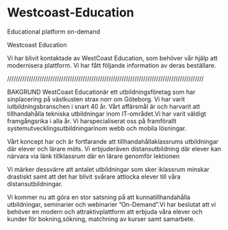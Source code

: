 # Westcoast-Education
Educational platform on-demand

Westcoast Education

Vi har blivit kontaktade av WestCoast Education, som behöver vår hjälp att modernisera plattform. Vi har fått följande information av deras beställare.

///////////////////////////////////////////////////////////////////////////////////////////

BAKGRUND WestCoast Educationär ett utbildningsföretag som har sinplacering på västkusten strax norr om Göteborg. Vi har varit iutbildningsbranschen i snart 40 år. Vårt affärsmål är och harvarit att tillhandahålla tekniska utbildningar inom IT-området.Vi har varit väldigt framgångsrika i alla år. Vi harspecialiserat oss på framförallt systemutvecklingsutbildningarinom webb och mobila lösningar.

Vårt koncept har och är fortfarande att tillhandahållaklassrums utbildningar där elever och lärare möts. Vi erbjuderäven distansutbildning där elever kan närvara via länk tillklassrum där en lärare genomför lektionen

Vi märker dessvärre att antalet utbildningar som sker iklassrum minskar drastiskt samt att det har blivit svårare attlocka elever till våra distansutbildningar.

Vi kommer nu att göra en stor satsning på att kunnatillhandahålla utbildningar, seminarier och webinarier ”On-Demand”.Vi har beslutat att vi behöver en modern och attraktivplattform att erbjuda våra elever och kunder för bokning,sökning, matchning av kurser samt samarbete.

